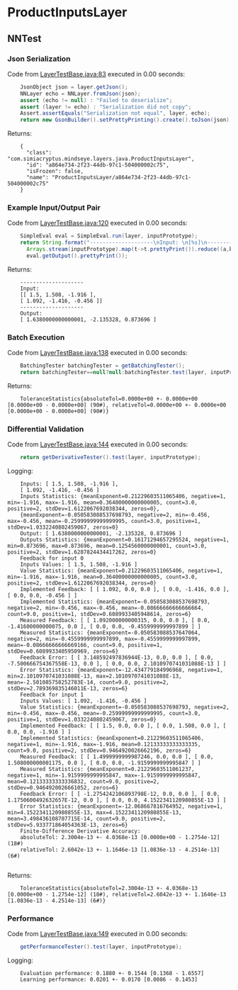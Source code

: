 # ProductInputsLayer
## NNTest
### Json Serialization
Code from [LayerTestBase.java:83](../../../../../../../../src/test/java/com/simiacryptus/mindseye/layers/LayerTestBase.java#L83) executed in 0.00 seconds: 
```java
    JsonObject json = layer.getJson();
    NNLayer echo = NNLayer.fromJson(json);
    assert (echo != null) : "Failed to deserialize";
    assert (layer != echo) : "Serialization did not copy";
    Assert.assertEquals("Serialization not equal", layer, echo);
    return new GsonBuilder().setPrettyPrinting().create().toJson(json);
```

Returns: 

```
    {
      "class": "com.simiacryptus.mindseye.layers.java.ProductInputsLayer",
      "id": "a864e734-2f23-44db-97c1-504000002c75",
      "isFrozen": false,
      "name": "ProductInputsLayer/a864e734-2f23-44db-97c1-504000002c75"
    }
```



### Example Input/Output Pair
Code from [LayerTestBase.java:120](../../../../../../../../src/test/java/com/simiacryptus/mindseye/layers/LayerTestBase.java#L120) executed in 0.00 seconds: 
```java
    SimpleEval eval = SimpleEval.run(layer, inputPrototype);
    return String.format("--------------------\nInput: \n[%s]\n--------------------\nOutput: \n%s",
      Arrays.stream(inputPrototype).map(t->t.prettyPrint()).reduce((a,b)->a+",\n"+b).get(),
      eval.getOutput().prettyPrint());
```

Returns: 

```
    --------------------
    Input: 
    [[ 1.5, 1.508, -1.916 ],
    [ 1.092, -1.416, -0.456 ]]
    --------------------
    Output: 
    [ 1.6380000000000001, -2.135328, 0.873696 ]
```



### Batch Execution
Code from [LayerTestBase.java:138](../../../../../../../../src/test/java/com/simiacryptus/mindseye/layers/LayerTestBase.java#L138) executed in 0.00 seconds: 
```java
    BatchingTester batchingTester = getBatchingTester();
    return batchingTester==null?null:batchingTester.test(layer, inputPrototype);
```

Returns: 

```
    ToleranceStatistics{absoluteTol=0.0000e+00 +- 0.0000e+00 [0.0000e+00 - 0.0000e+00] (90#), relativeTol=0.0000e+00 +- 0.0000e+00 [0.0000e+00 - 0.0000e+00] (90#)}
```



### Differential Validation
Code from [LayerTestBase.java:144](../../../../../../../../src/test/java/com/simiacryptus/mindseye/layers/LayerTestBase.java#L144) executed in 0.00 seconds: 
```java
    return getDerivativeTester().test(layer, inputPrototype);
```
Logging: 
```
    Inputs: [ 1.5, 1.508, -1.916 ],
    [ 1.092, -1.416, -0.456 ]
    Inputs Statistics: {meanExponent=0.21229603511065406, negative=1, min=-1.916, max=-1.916, mean=0.36400000000000005, count=3.0, positive=2, stdDev=1.6122067692038344, zeros=0},
    {meanExponent=-0.050583088537698793, negative=2, min=-0.456, max=-0.456, mean=-0.25999999999999995, count=3.0, positive=1, stdDev=1.0332240802459067, zeros=0}
    Output: [ 1.6380000000000001, -2.135328, 0.873696 ]
    Outputs Statistics: {meanExponent=0.16171294657295524, negative=1, min=0.873696, max=0.873696, mean=0.1254560000000001, count=3.0, positive=2, stdDev=1.6287824434417262, zeros=0}
    Feedback for input 0
    Inputs Values: [ 1.5, 1.508, -1.916 ]
    Value Statistics: {meanExponent=0.21229603511065406, negative=1, min=-1.916, max=-1.916, mean=0.36400000000000005, count=3.0, positive=2, stdDev=1.6122067692038344, zeros=0}
    Implemented Feedback: [ [ 1.092, 0.0, 0.0 ], [ 0.0, -1.416, 0.0 ], [ 0.0, 0.0, -0.456 ] ]
    Implemented Statistics: {meanExponent=-0.050583088537698793, negative=2, min=-0.456, max=-0.456, mean=-0.08666666666666664, count=9.0, positive=1, stdDev=0.6089933405948614, zeros=6}
    Measured Feedback: [ [ 1.092000000000315, 0.0, 0.0 ], [ 0.0, -1.41600000000075, 0.0 ], [ 0.0, 0.0, -0.4559999999997899 ] ]
    Measured Statistics: {meanExponent=-0.050583088537647064, negative=2, min=-0.4559999999997899, max=-0.4559999999997899, mean=-0.08666666666669166, count=9.0, positive=1, stdDev=0.6089933405950969, zeros=6}
    Feedback Error: [ [ 3.148592497836944E-13, 0.0, 0.0 ], [ 0.0, -7.500666754367558E-13, 0.0 ], [ 0.0, 0.0, 2.1010970741031088E-13 ] ]
    Error Statistics: {meanExponent=-12.434779184996968, negative=1, min=2.1010970741031088E-13, max=2.1010970741031088E-13, mean=-2.501085758252783E-14, count=9.0, positive=2, stdDev=2.789369835146011E-13, zeros=6}
    Feedback for input 1
    Inputs Values: [ 1.092, -1.416, -0.456 ]
    Value Statistics: {meanExponent=-0.050583088537698793, negative=2, min=-0.456, max=-0.456, mean=-0.25999999999999995, count=3.0, positive=1, stdDev=1.0332240802459067, zeros=0}
    Implemented Feedback: [ [ 1.5, 0.0, 0.0 ], [ 0.0, 1.508, 0.0 ], [ 0.0, 0.0, -1.916 ] ]
    Implemented Statistics: {meanExponent=0.21229603511065406, negative=1, min=-1.916, max=-1.916, mean=0.12133333333333335, count=9.0, positive=2, stdDev=0.9464920026662196, zeros=6}
    Measured Feedback: [ [ 1.4999999999987246, 0.0, 0.0 ], [ 0.0, 1.508000000001175, 0.0 ], [ 0.0, 0.0, -1.9159999999995847 ] ]
    Measured Statistics: {meanExponent=0.21229603511061237, negative=1, min=-1.9159999999995847, max=-1.9159999999995847, mean=0.12133333333336832, count=9.0, positive=2, stdDev=0.9464920026661052, zeros=6}
    Feedback Error: [ [ -1.2754242106893798E-12, 0.0, 0.0 ], [ 0.0, 1.1750600492632657E-12, 0.0 ], [ 0.0, 0.0, 4.1522341120980855E-13 ] ]
    Error Statistics: {meanExponent=-12.068667816764952, negative=1, min=4.1522341120980855E-13, max=4.1522341120980855E-13, mean=3.498436108707715E-14, count=9.0, positive=2, stdDev=5.933771864054363E-13, zeros=6}
    Finite-Difference Derivative Accuracy:
    absoluteTol: 2.3004e-13 +- 4.0368e-13 [0.0000e+00 - 1.2754e-12] (18#)
    relativeTol: 2.6042e-13 +- 1.1646e-13 [1.0836e-13 - 4.2514e-13] (6#)
    
```

Returns: 

```
    ToleranceStatistics{absoluteTol=2.3004e-13 +- 4.0368e-13 [0.0000e+00 - 1.2754e-12] (18#), relativeTol=2.6042e-13 +- 1.1646e-13 [1.0836e-13 - 4.2514e-13] (6#)}
```



### Performance
Code from [LayerTestBase.java:149](../../../../../../../../src/test/java/com/simiacryptus/mindseye/layers/LayerTestBase.java#L149) executed in 0.00 seconds: 
```java
    getPerformanceTester().test(layer, inputPrototype);
```
Logging: 
```
    Evaluation performance: 0.1880 +- 0.1544 [0.1368 - 1.6557]
    Learning performance: 0.0201 +- 0.0170 [0.0086 - 0.1453]
    
```

